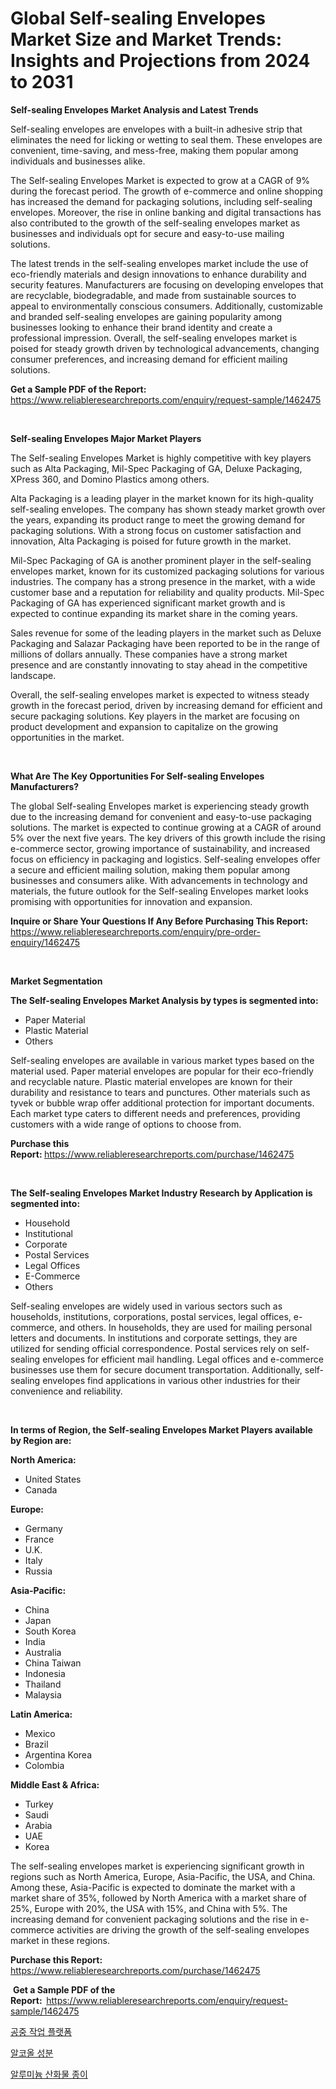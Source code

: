 <p><h1>Global Self-sealing Envelopes Market Size and Market Trends: Insights and Projections from 2024 to 2031</h1></p><p><strong>Self-sealing Envelopes Market Analysis and Latest Trends</strong></p>
<p><p>Self-sealing envelopes are envelopes with a built-in adhesive strip that eliminates the need for licking or wetting to seal them. These envelopes are convenient, time-saving, and mess-free, making them popular among individuals and businesses alike.</p><p>The Self-sealing Envelopes Market is expected to grow at a CAGR of 9% during the forecast period. The growth of e-commerce and online shopping has increased the demand for packaging solutions, including self-sealing envelopes. Moreover, the rise in online banking and digital transactions has also contributed to the growth of the self-sealing envelopes market as businesses and individuals opt for secure and easy-to-use mailing solutions.</p><p>The latest trends in the self-sealing envelopes market include the use of eco-friendly materials and design innovations to enhance durability and security features. Manufacturers are focusing on developing envelopes that are recyclable, biodegradable, and made from sustainable sources to appeal to environmentally conscious consumers. Additionally, customizable and branded self-sealing envelopes are gaining popularity among businesses looking to enhance their brand identity and create a professional impression. Overall, the self-sealing envelopes market is poised for steady growth driven by technological advancements, changing consumer preferences, and increasing demand for efficient mailing solutions.</p></p>
<p><strong>Get a Sample PDF of the Report:&nbsp;</strong> <a href="https://www.reliableresearchreports.com/enquiry/request-sample/1462475">https://www.reliableresearchreports.com/enquiry/request-sample/1462475</a></p>
<p>&nbsp;</p>
<p><strong>Self-sealing Envelopes Major Market Players</strong></p>
<p><p>The Self-sealing Envelopes Market is highly competitive with key players such as Alta Packaging, Mil-Spec Packaging of GA, Deluxe Packaging, XPress 360, and Domino Plastics among others. </p><p>Alta Packaging is a leading player in the market known for its high-quality self-sealing envelopes. The company has shown steady market growth over the years, expanding its product range to meet the growing demand for packaging solutions. With a strong focus on customer satisfaction and innovation, Alta Packaging is poised for future growth in the market.</p><p>Mil-Spec Packaging of GA is another prominent player in the self-sealing envelopes market, known for its customized packaging solutions for various industries. The company has a strong presence in the market, with a wide customer base and a reputation for reliability and quality products. Mil-Spec Packaging of GA has experienced significant market growth and is expected to continue expanding its market share in the coming years.</p><p>Sales revenue for some of the leading players in the market such as Deluxe Packaging and Salazar Packaging have been reported to be in the range of millions of dollars annually. These companies have a strong market presence and are constantly innovating to stay ahead in the competitive landscape.</p><p>Overall, the self-sealing envelopes market is expected to witness steady growth in the forecast period, driven by increasing demand for efficient and secure packaging solutions. Key players in the market are focusing on product development and expansion to capitalize on the growing opportunities in the market.</p></p>
<p>&nbsp;</p>
<p><strong>What Are The Key Opportunities For Self-sealing Envelopes Manufacturers?</strong></p>
<p><p>The global Self-sealing Envelopes market is experiencing steady growth due to the increasing demand for convenient and easy-to-use packaging solutions. The market is expected to continue growing at a CAGR of around 5% over the next five years. The key drivers of this growth include the rising e-commerce sector, growing importance of sustainability, and increased focus on efficiency in packaging and logistics. Self-sealing envelopes offer a secure and efficient mailing solution, making them popular among businesses and consumers alike. With advancements in technology and materials, the future outlook for the Self-sealing Envelopes market looks promising with opportunities for innovation and expansion.</p></p>
<p><strong>Inquire or Share Your Questions If Any Before Purchasing This Report:</strong> <a href="https://www.reliableresearchreports.com/enquiry/pre-order-enquiry/1462475">https://www.reliableresearchreports.com/enquiry/pre-order-enquiry/1462475</a></p>
<p>&nbsp;</p>
<p><strong>Market Segmentation</strong></p>
<p><strong>The Self-sealing Envelopes Market Analysis by types is segmented into:</strong></p>
<p><ul><li>Paper Material</li><li>Plastic Material</li><li>Others</li></ul></p>
<p><p>Self-sealing envelopes are available in various market types based on the material used. Paper material envelopes are popular for their eco-friendly and recyclable nature. Plastic material envelopes are known for their durability and resistance to tears and punctures. Other materials such as tyvek or bubble wrap offer additional protection for important documents. Each market type caters to different needs and preferences, providing customers with a wide range of options to choose from.</p></p>
<p><strong>Purchase this Report:&nbsp;</strong><a href="https://www.reliableresearchreports.com/purchase/1462475">https://www.reliableresearchreports.com/purchase/1462475</a></p>
<p>&nbsp;</p>
<p><strong>The Self-sealing Envelopes Market Industry Research by Application is segmented into:</strong></p>
<p><ul><li>Household</li><li>Institutional</li><li>Corporate</li><li>Postal Services</li><li>Legal Offices</li><li>E-Commerce</li><li>Others</li></ul></p>
<p><p>Self-sealing envelopes are widely used in various sectors such as households, institutions, corporations, postal services, legal offices, e-commerce, and others. In households, they are used for mailing personal letters and documents. In institutions and corporate settings, they are utilized for sending official correspondence. Postal services rely on self-sealing envelopes for efficient mail handling. Legal offices and e-commerce businesses use them for secure document transportation. Additionally, self-sealing envelopes find applications in various other industries for their convenience and reliability.</p></p>
<p>&nbsp;</p>
<p><strong>In terms of Region, the Self-sealing Envelopes Market Players available by Region are:</strong></p>
<p>
    <p> <strong> North America: </strong>
        <ul>
            <li>United States</li>
            <li>Canada</li>
        </ul>
        </p> 
    <p> <strong> Europe: </strong>
        <ul>
            <li>Germany</li>
            <li>France</li>
            <li>U.K.</li>
            <li>Italy</li>
            <li>Russia</li>
        </ul>
        </p> 
    <p> <strong> Asia-Pacific: </strong>
        <ul>
            <li>China</li>
            <li>Japan</li>
            <li>South Korea</li>
            <li>India</li>
            <li>Australia</li>
            <li>China Taiwan</li>
            <li>Indonesia</li>
            <li>Thailand</li>
            <li>Malaysia</li>
        </ul>
        </p> 
    <p> <strong> Latin America: </strong>
        <ul>
            <li>Mexico</li>
            <li>Brazil</li>
            <li>Argentina Korea</li>
            <li>Colombia</li>
        </ul>
        </p> 
    <p> <strong> Middle East & Africa: </strong>
        <ul>
            <li>Turkey</li>
            <li>Saudi</li>
            <li>Arabia</li>
            <li>UAE</li>
            <li>Korea</li>
        </ul>
    </p>
    </p>
<p><p>The self-sealing envelopes market is experiencing significant growth in regions such as North America, Europe, Asia-Pacific, the USA, and China. Among these, Asia-Pacific is expected to dominate the market with a market share of 35%, followed by North America with a market share of 25%, Europe with 20%, the USA with 15%, and China with 5%. The increasing demand for convenient packaging solutions and the rise in e-commerce activities are driving the growth of the self-sealing envelopes market in these regions.</p></p>
<p><strong>Purchase this Report: </strong><a href="https://www.reliableresearchreports.com/purchase/1462475">https://www.reliableresearchreports.com/purchase/1462475</a></p>
<p>&nbsp;<strong>Get a Sample PDF of the Report:&nbsp;&nbsp;</strong><a href="https://www.reliableresearchreports.com/enquiry/request-sample/1462475">https://www.reliableresearchreports.com/enquiry/request-sample/1462475</a></p>
<p><strong></strong></p>
<p><p><a href="https://github.com/Tristiarton768456/Market-Research-Report-List-1/blob/main/93634236365.md">공중 작업 플랫폼</a></p><p><a href="https://github.com/JonHarrtis67676y/Market-Research-Report-List-1/blob/main/87648816366.md">알코올 성분</a></p><p><a href="https://github.com/idcefvhkdut6/Market-Research-Report-List-1/blob/main/55226926367.md">알루미늄 산화물 종이</a></p></p>